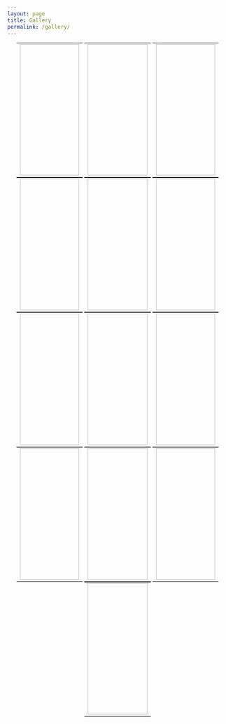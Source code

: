 ```yaml
---
layout: page
title: Gallery
permalink: /gallery/
---
```


<style>

.responsive {
  padding: 0 auto;
  border: 1px solid black;
  float: left;
  width: 24%;
  visibility:visible;
}
.responsive:hover {
  border: 1px solid white; 
}

.responsive-m {
  padding: 0 auto;
  float: left;
  border: 0px;
  width:100%;
  display:none;
}

@media (max-width:800px) {
  .responsive {
    display:none;
  }
  .responsive-m {
    display:inline;
  } 
}

a.lightbox img {
  height: 150px;
  border: 3px solid white;
  box-shadow: 0px 0px 8px rgba(0,0,0,.3);
  margin: 94px 20px 20px 20px;
}


.lightbox-target {
  z-index:999999;
  position:absolute;
  width:100%;
  left:0;
  top:0;
  text-align:center;
  background: rgba(0,0,0,1);
  opacity: 1;
  -webkit-transition: opacity .5s ease-in-out;
  -moz-transition: opacity .5s ease-in-out;
  -o-transition: opacity .5s ease-in-out;
  transition: opacity .5s ease-in-out;
}

.lightbox-target img {
  margin: 0 auto;
  display:block;
  position: absolute;
  top:0;
  left:0;
  right:0;
  bottom: 0;
  max-height: 0%;
  max-width: 0%;
  box-shadow: 0px 0px 8px rgba(0,0,0,.3);
  box-sizing: border-box;
  overflow:hidden;
  -webkit-transition: .5s ease-in-out;
  -moz-transition: .5s ease-in-out;
  -o-transition: .5s ease-in-out;
  transition: .5s ease-in-out;
}

a.lightbox-close {
  display: block;
  width:50px;
  height:50px;
  box-sizing: border-box;
  color: black;
  text-decoration: none;
  position: absolute;
  top: -80px;
  right: 0;
  -webkit-transition: .5s ease-in-out;
  -moz-transition: .5s ease-in-out;
  -o-transition: .5s ease-in-out;
  transition: .5s ease-in-out;
}

a.lightbox-close:before {
  content: "";
  display: block;
  height: 30px;
  width: 1px;
  background: white;
  position: absolute;
  left: 26px;
  top:10px;
  -webkit-transform:rotate(45deg);
  -moz-transform:rotate(45deg);
  -o-transform:rotate(45deg);
  transform:rotate(45deg);
}

a.lightbox-close:after {
  content: "";
  display: block;
  height: 30px;
  width: 1px;
  background: white;
  position: absolute;
  left: 26px;
  top:10px;
  -webkit-transform:rotate(-45deg);
  -moz-transform:rotate(-45deg);
  -o-transform:rotate(-45deg);
  transform:rotate(-45deg);
}

.lightbox-target:target {
  opacity: 1;
  display:block;
  height:200vh;
  top: 0;
  bottom: 0;
}

.lightbox-target:target img {
  max-height: 100%;
  max-width: 100%;
}

.lightbox-target:target a.lightbox-close {
  top: 0px;
}


table {
  width:100%;
  margin:auto;
  display:inline-table;
}
td,th {
  text-align:center;
}
.table-container {
  text-align:center;
}
.spacer {
  height:0px;
}
@media (min-width:600px) {
  table {
    width:30%;
  }
  .spacer {
    height:10px; 
  }
}

</style>

<div class="table-container">
<table>
<tr><td><img style="display:inline-block;height:300px;width:100%;background:url('/assets/img/gallery/13.png');background-size:cover;background-position:center"></td></tr>
</table>
<table>
<tr><td><img style="display:inline-block;height:300px;width:100%;background:url('/assets/img/gallery/12.jpg');background-size:cover;background-position:center"></td></tr>
</table>
<table>
<tr><td><img style="display:inline-block;height:300px;width:100%;background:url('/assets/img/gallery/11.jpg');background-size:cover;background-position:center"></td></tr>
</table>
</div>


<div class="table-container">
<table>
<tr><td><img style="display:inline-block;height:300px;width:100%;background:url('/assets/img/gallery/10.jpg');background-size:cover;background-position:center"></td></tr>
</table>
<table>
<tr><td><img style="display:inline-block;height:300px;width:100%;background:url('/assets/img/gallery/9.jpg');background-size:cover;background-position:center"></td></tr>
</table>
<table>
<tr><td><img style="display:inline-block;height:300px;width:100%;background:url('/assets/img/gallery/8.jpg');background-size:cover;background-position:center"></td></tr>
</table>
</div>

<div class="table-container">
<table>
<tr><td><img style="display:inline-block;height:300px;width:100%;background:url('/assets/img/gallery/7.jpg');background-size:cover;background-position:center"></td></tr>
</table>
<table>
<tr><td><img style="display:inline-block;height:300px;width:100%;background:url('/assets/img/gallery/6.jpg');background-size:cover;background-position:center"></td></tr>
</table>
<table>
<tr><td><img style="display:inline-block;height:300px;width:100%;background:url('/assets/img/gallery/5.jpg');background-size:cover;background-position:center"></td></tr>
</table>
</div>

<div class="table-container">
<table>
<tr><td><img style="display:inline-block;height:300px;width:100%;background:url('/assets/img/gallery/4.jpg');background-size:cover;background-position:center"></td></tr>
</table>
<table>
<tr><td><img style="display:inline-block;height:300px;width:100%;background:url('/assets/img/gallery/3.jpg');background-size:cover;background-position:center"></td></tr>
</table>
<table>
<tr><td><img style="display:inline-block;height:300px;width:100%;background:url('/assets/img/gallery/2.jpg');background-size:cover;background-position:center"></td></tr>
</table>
</div>

<div class="table-container">
<table>
<tr><td> 
<img style="display:inline-block;height:300px;width:100%;background:url('/assets/img/gallery/1.jpg');background-size:cover;background-position:center">
</td></tr>
</table>
</div>

